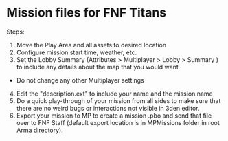# Mission files for FNF Titans

Steps:

1. Move the Play Area and all assets to desired location
2. Configure mission start time, weather, etc.
3. Set the Lobby Summary (Attributes > Multiplayer > Lobby > Summary ) to include any details about the map that you would want
- Do not change any other Multiplayer settings
4. Edit the "description.ext" to include your name and the mission name
5. Do a quick play-through of your mission from all sides to make sure that there are no weird bugs or interactions not visible in 3den editor.
6. Export your mission to MP to create a mission .pbo and send that file over to FNF Staff (default export location is in MPMissions folder in root Arma directory).
